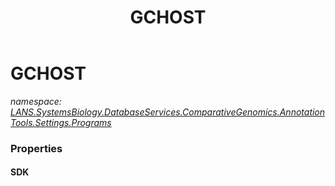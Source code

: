 ﻿---
title: GCHOST
---

# GCHOST
_namespace: [LANS.SystemsBiology.DatabaseServices.ComparativeGenomics.AnnotationTools.Settings.Programs](N-LANS.SystemsBiology.DatabaseServices.ComparativeGenomics.AnnotationTools.Settings.Programs.html)_





### Properties

#### SDK


